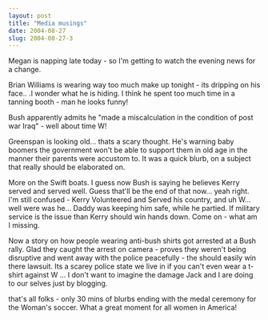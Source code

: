 ```yaml
---
layout: post
title: "Media musings"
date: 2004-08-27
slug: 2004-08-27-3
---
```


Megan is napping late today - so I&apos;m getting to watch the evening news for a change.

Brian Williams is wearing way too much make up tonight - its dripping on his face.. .I wonder what he is hiding.  I think he spent too much time in a tanning booth - man he looks funny!

Bush apparently admits he &quot;made a miscalculation in the condition of post war Iraq&quot; - well about time W!

Greenspan is looking old... thats a scary thought.  He&apos;s warning baby boomers the government won&apos;t be able to support them in old age in the manner their parents were accustom to. It was a quick blurb, on a subject that really should be elaborated on.

More on the Swift boats.  I guess now Bush is saying he believes Kerry served and served well.  Guess that&apos;ll be the end of that now... yeah right.  I&apos;m still confused - Kerry Volunteered and Served his country, and uh W... well were was he... Daddy was keeping him safe, while he partied.  If military service is the issue than Kerry should win hands down.  Come on - what am I missing.

Now a story on how people wearing anti-bush shirts got arrested at a Bush rally.  Glad they caught the arrest on camera - proves they weren&apos;t being disruptive and went away with the police peacefully - the should easily win there lawsuit.  Its a scarey police state we live in if you can&apos;t even wear a t-shirt against W ... I don&apos;t want to imagine the damage Jack and I are doing to our selves just by blogging.

that&apos;s all folks - only 30 mins of blurbs ending with the medal ceremony for the Woman&apos;s soccer.  What a great moment for all women in America!






